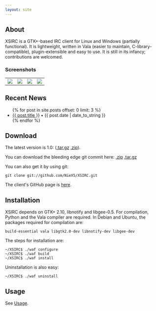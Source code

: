 ```yaml
---
layout: site
---
```


About
-----

XSIRC is a GTK+-based IRC client for Linux and Windows (partially functional). It is lightweight, written in Vala (easier to maintain, C-library-compatible), plugin-extensible and easy to use. It is still in its infancy; contributions are welcomed.

### Screenshots

<table>
<tr>
<td>
<a target='_blank' href='http://img87.imageshack.us/img87/4462/xsirccurrent.png'><img src='http://img87.imageshack.us/img87/4462/xsirccurrent.th.png' border='0'/></a></td>
<td>
<a target='_blank' href='http://img690.imageshack.us/img690/8237/xsircprefs.png'><img src='http://img690.imageshack.us/img690/8237/xsircprefs.th.png' border='0'/></a></td>
<td>
<a target='_blank' href='http://img823.imageshack.us/img823/8237/xsircprefs.png'><img src='http://img823.imageshack.us/img823/8237/xsircprefs.th.png' border='0'/></a></td>
<td>
<a target='_blank' href='http://img593.imageshack.us/img593/8223/xsircnetworkprefs.png'><img src='http://img593.imageshack.us/img593/8223/xsircnetworkprefs.th.png' border='0'/></a></td>
</tr>
</table>

Recent News
-----------

<ul>
{% for post in site.posts offset: 0 limit: 3 %}
<li><a href="{{ post.url }}">{{ post.title }}</a> &bull; {{ post.date | date_to_string }}</li>
{% endfor %}
</ul>

Download
--------

The latest version is 1.0: ([.tar.gz](https://github.com/NieXS/XSIRC/tarball/v1.0) [.zip](https://github.com/NieXS/XSIRC/zipball/v1.0)).

You can download the bleeding edge git commit here: [.zip](https://github.com/NieXS/XSIRC/zipball/master) [.tar.gz](https://github.com/NieXS/XSIRC/tarball/master)

You can also get it by using git:

	git clone git://github.com/NieXS/XSIRC.git

The client's GitHub page is [here](http://github.com/NieXS/XSIRC).

Installation
------------

XSIRC depends on GTK+ 2.10, libnotify and libgee-0.5. For compilation, Python and the Vala compiler are required. In Debian and Ubuntu, the packages required for compilation are:

	build-essential vala libgtk2.0-dev libnotify-dev libgee-dev

The steps for installation are:

	~/XSIRC$ ./waf configure
	~/XSIRC$ ./waf build
	~/XSIRC$ ./waf install

Uninstallation is also easy:

	~/XSIRC$ ./waf uninstall


Usage
-----

See [Usage](manual).
